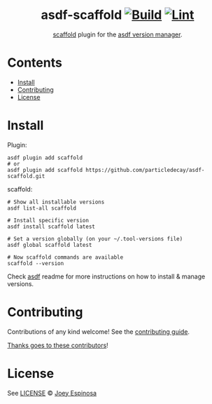 <div align="center">

# asdf-scaffold [![Build](https://github.com/particledecay/asdf-scaffold/actions/workflows/build.yml/badge.svg)](https://github.com/particledecay/asdf-scaffold/actions/workflows/build.yml) [![Lint](https://github.com/particledecay/asdf-scaffold/actions/workflows/lint.yml/badge.svg)](https://github.com/particledecay/asdf-scaffold/actions/workflows/lint.yml)

[scaffold](https://hay-kot.github.io/scaffold/) plugin for the [asdf version manager](https://asdf-vm.com).

</div>

# Contents

- [Install](#install)
- [Contributing](#contributing)
- [License](#license)

# Install

Plugin:

```shell
asdf plugin add scaffold
# or
asdf plugin add scaffold https://github.com/particledecay/asdf-scaffold.git
```

scaffold:

```shell
# Show all installable versions
asdf list-all scaffold

# Install specific version
asdf install scaffold latest

# Set a version globally (on your ~/.tool-versions file)
asdf global scaffold latest

# Now scaffold commands are available
scaffold --version
```

Check [asdf](https://github.com/asdf-vm/asdf) readme for more instructions on how to
install & manage versions.

# Contributing

Contributions of any kind welcome! See the [contributing guide](contributing.md).

[Thanks goes to these contributors](https://github.com/particledecay/asdf-scaffold/graphs/contributors)!

# License

See [LICENSE](LICENSE) © [Joey Espinosa](https://github.com/particledecay/)
